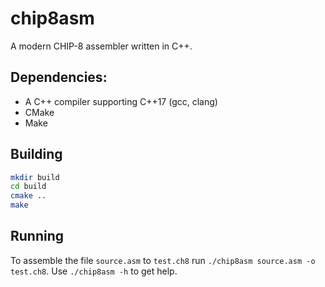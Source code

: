 # chip8asm
A modern CHIP-8 assembler written in C++.

## Dependencies:
* A C++ compiler supporting C++17 (gcc, clang)
* CMake
* Make

## Building
~~~sh
mkdir build
cd build
cmake ..
make
~~~

## Running
To assemble the file `source.asm` to `test.ch8` run `./chip8asm source.asm -o test.ch8`.
Use `./chip8asm -h` to get help.

